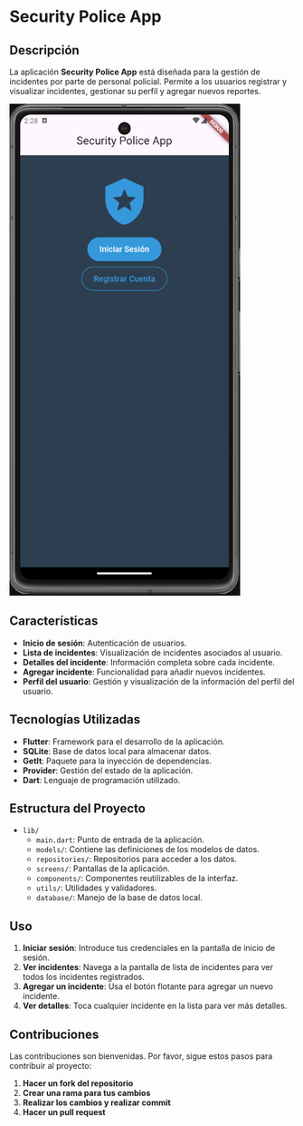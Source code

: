 # Security Police App

## Descripción

La aplicación **Security Police App** está diseñada para la gestión de incidentes por parte de personal policial. Permite a los usuarios registrar y visualizar incidentes, gestionar su perfil y agregar nuevos reportes.

![screenshot](assets/image-2.png)

## Características

- **Inicio de sesión**: Autenticación de usuarios.
- **Lista de incidentes**: Visualización de incidentes asociados al usuario.
- **Detalles del incidente**: Información completa sobre cada incidente.
- **Agregar incidente**: Funcionalidad para añadir nuevos incidentes.
- **Perfil del usuario**: Gestión y visualización de la información del perfil del usuario.

## Tecnologías Utilizadas

- **Flutter**: Framework para el desarrollo de la aplicación.
- **SQLite**: Base de datos local para almacenar datos.
- **GetIt**: Paquete para la inyección de dependencias.
- **Provider**: Gestión del estado de la aplicación.
- **Dart**: Lenguaje de programación utilizado.

## Estructura del Proyecto

- `lib/`
  - `main.dart`: Punto de entrada de la aplicación.
  - `models/`: Contiene las definiciones de los modelos de datos.
  - `repositories/`: Repositorios para acceder a los datos.
  - `screens/`: Pantallas de la aplicación.
  - `components/`: Componentes reutilizables de la interfaz.
  - `utils/`: Utilidades y validadores.
  - `database/`: Manejo de la base de datos local.

## Uso

1. **Iniciar sesión**: Introduce tus credenciales en la pantalla de inicio de sesión.
2. **Ver incidentes**: Navega a la pantalla de lista de incidentes para ver todos los incidentes registrados.
3. **Agregar un incidente**: Usa el botón flotante para agregar un nuevo incidente.
4. **Ver detalles**: Toca cualquier incidente en la lista para ver más detalles.

## Contribuciones

Las contribuciones son bienvenidas. Por favor, sigue estos pasos para contribuir al proyecto:

1. **Hacer un fork del repositorio**
2. **Crear una rama para tus cambios**
3. **Realizar los cambios y realizar commit**
4. **Hacer un pull request**
